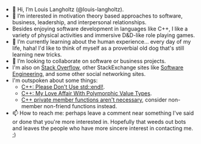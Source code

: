 - 👋 Hi, I’m Louis Langholtz (@louis-langholtz).
- 👀 I’m interested in motivation theory based approaches to software, business, leadership, and interpersonal relationships.
- Besides enjoying software development in languages like C++, I like a variety of physical activities and immersive D&D-like role playing games.
- 🌱 I’m currently learning about the human experience... every day of my life, haha! I'd like to think of myself as a proverbial old dog that's still learning new tricks.
- 💞️ I’m looking to collaborate on software or business projects.
- I'm also on [Stack Overflow](https://stackoverflow.com/users/7410358/louis-langholtz), other StackExchange sites like [Software Engineering](https://softwareengineering.stackexchange.com/users/263631/louis-langholtz), and some other social networking sites.
- I'm outspoken about some things:
  - [C++: Please Don't Use std::endl!](https://gist.github.com/louis-langholtz/9959fbc735a23b631e7d795d4eb0839f).
  - [C++: My Love Affair With Polymorphic Value Types](https://gist.github.com/louis-langholtz/5da900c8333eed26641a09bea7aa5c31).
  - [C++ private member functions aren't necessary](https://softwareengineering.stackexchange.com/a/430111), consider non-member non-friend functions instead.
- 📫 How to reach me: perhaps leave a comment near something I've said or done that you're more interested in. Hopefully that weeds out bots and leaves the people who have more sincere interest in contacting me. ;)

